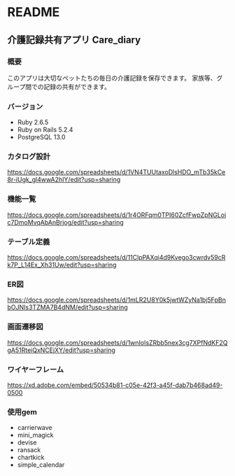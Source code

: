 # README

## 介護記録共有アプリ Care_diary

### 概要
このアプリは大切なペットたちの毎日の介護記録を保存できます。
家族等、グループ間での記録の共有ができます。

### バージョン
- Ruby 2.6.5
- Ruby on Rails 5.2.4
- PostgreSQL 13.0

### カタログ設計
https://docs.google.com/spreadsheets/d/1VN4TUUtaxoDlsHDO_mTb35kCe8r-iUgk_gl4wwA2hIY/edit?usp=sharing

### 機能一覧
https://docs.google.com/spreadsheets/d/1r4ORFqm0TPI60ZcfFwpZpNGLoic7DmoMvqAbAnBrjog/edit?usp=sharing

### テーブル定義
https://docs.google.com/spreadsheets/d/11ClpPAXqi4d9Kvego3cwrdv59cRk7P_L14Ex_Xh31Uw/edit?usp=sharing

### ER図
https://docs.google.com/spreadsheets/d/1mLR2U8Y0k5jwtWZyNa1bj5FpBnbOJNIs3TZMA7B4dNM/edit?usp=sharing

### 画面遷移図
https://docs.google.com/spreadsheets/d/1wnIoIsZRbb5nex3cg7XPfNdKF2QgA51RteiQxNCEjXY/edit?usp=sharing

### ワイヤーフレーム
https://xd.adobe.com/embed/50534b81-c05e-42f3-a45f-dab7b468ad49-0500

### 使用gem
- carrierwave
- mini_magick
- devise
- ransack
- chartkick
- simple_calendar
